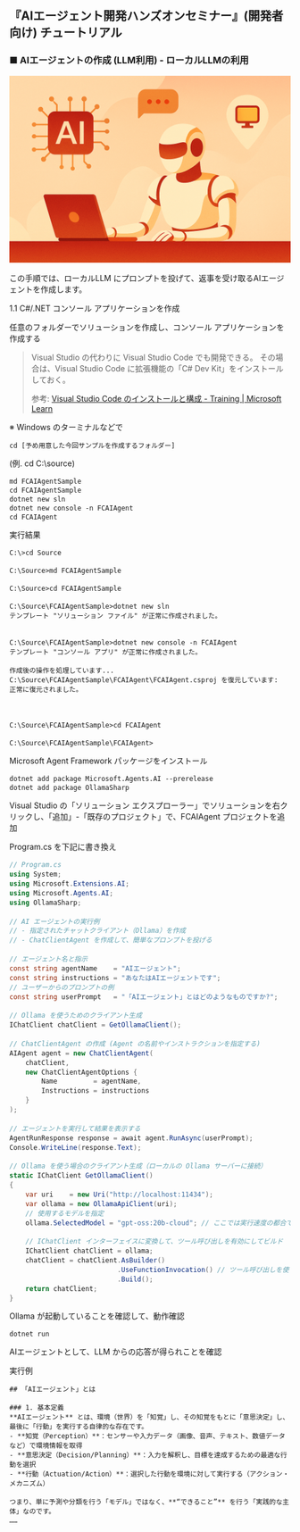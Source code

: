 ## 『AIエージェント開発ハンズオンセミナー』(開発者向け) チュートリアル

### ■ AIエージェントの作成 (LLM利用) - ローカルLLMの利用
![AIエージェントの作成 (LLM利用) - ローカルLLMの利用](./Images/tutorial_banner_11.png)

この手順では、ローカルLLM にプロンプトを投げて、返事を受け取るAIエージェントを作成します。

1.1 C#/.NET コンソール アプリケーションを作成

任意のフォルダーでソリューションを作成し、コンソール アプリケーションを作成する

>Visual Studio の代わりに Visual Studio Code でも開発できる。
>その場合は、Visual Studio Code に拡張機能の「C# Dev Kit」をインストールしておく。
>
>参考: [Visual Studio Code のインストールと構成 \- Training \| Microsoft Learn](https://learn.microsoft.com/ja-jp/training/modules/install-configure-visual-studio-code/)

※ Windows のターミナルなどで

```console
cd [予め用意した今回サンプルを作成するフォルダー]
```
(例. cd C:\source)

```console
md FCAIAgentSample
cd FCAIAgentSample
dotnet new sln
dotnet new console -n FCAIAgent
cd FCAIAgent
```

実行結果
```console
C:\>cd Source

C:\Source>md FCAIAgentSample

C:\Source>cd FCAIAgentSample

C:\Source\FCAIAgentSample>dotnet new sln
テンプレート "ソリューション ファイル" が正常に作成されました。


C:\Source\FCAIAgentSample>dotnet new console -n FCAIAgent
テンプレート "コンソール アプリ" が正常に作成されました。

作成後の操作を処理しています...
C:\Source\FCAIAgentSample\FCAIAgent\FCAIAgent.csproj を復元しています:
正常に復元されました。



C:\Source\FCAIAgentSample>cd FCAIAgent

C:\Source\FCAIAgentSample\FCAIAgent>
```

Microsoft Agent Framework パッケージをインストール

```console
dotnet add package Microsoft.Agents.AI --prerelease
dotnet add package OllamaSharp
```

Visual Studio の「ソリューション エクスプローラー」でソリューションを右クリックし、「追加」-「既存のプロジェクト」で、FCAIAgent プロジェクトを追加

Program.cs を下記に書き換え

```csharp
// Program.cs
using System;
using Microsoft.Extensions.AI;
using Microsoft.Agents.AI;
using OllamaSharp;

// AI エージェントの実行例
// - 指定されたチャットクライアント（Ollama）を作成
// - ChatClientAgent を作成して、簡単なプロンプトを投げる

// エージェント名と指示
const string agentName    = "AIエージェント";
const string instructions = "あなたはAIエージェントです";
// ユーザーからのプロンプトの例
const string userPrompt   = "「AIエージェント」とはどのようなものですか?";

// Ollama を使うためのクライアント生成
IChatClient chatClient = GetOllamaClient();

// ChatClientAgent の作成 (Agent の名前やインストラクションを指定する)
AIAgent agent = new ChatClientAgent(
    chatClient,
    new ChatClientAgentOptions {
        Name         = agentName,
        Instructions = instructions
    }
);

// エージェントを実行して結果を表示する
AgentRunResponse response = await agent.RunAsync(userPrompt);
Console.WriteLine(response.Text);

// Ollama を使う場合のクライアント生成（ローカルの Ollama サーバーに接続）
static IChatClient GetOllamaClient()
{
    var uri    = new Uri("http://localhost:11434");
    var ollama = new OllamaApiClient(uri);
    // 使用するモデルを指定
    ollama.SelectedModel = "gpt-oss:20b-cloud"; // ここでは実行速度の都合でクラウドのものを選択しているが、ローカルLLMの場合は "gemma3:latest" など

    // IChatClient インターフェイスに変換して、ツール呼び出しを有効にしてビルド
    IChatClient chatClient = ollama;
    chatClient = chatClient.AsBuilder()
                           .UseFunctionInvocation() // ツール呼び出しを使う
                           .Build();
    return chatClient;
}
```

Ollama が起動していることを確認して、動作確認

```console
dotnet run
```

AIエージェントとして、LLM からの応答が得られことを確認

実行例
```console
## 「AIエージェント」とは

### 1. 基本定義
**AIエージェント** とは、環境（世界）を「知覚」し、その知覚をもとに「意思決定」し、最後に「行動」を実行する自律的な存在です。
- **知覚（Perception）**：センサーや入力データ（画像、音声、テキスト、数値データなど）で環境情報を取得
- **意思決定（Decision/Planning）**：入力を解釈し、目標を達成するための最適な行動を選択
- **行動（Actuation/Action）**：選択した行動を環境に対して実行する（アクション・メカニズム）

つまり、単に予測や分類を行う「モデル」ではなく、**“できること”** を行う「実践的な主体」なのです。
……
```
